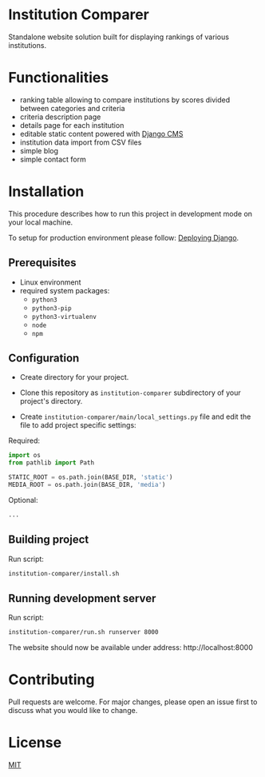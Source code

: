 # Institution Comparer

Standalone website solution built for displaying rankings of various institutions.


# Functionalities

* ranking table allowing to compare institutions by scores divided between
  categories and criteria
* criteria description page
* details page for each institution
* editable static content powered with [Django CMS](https://www.django-cms.org)
* institution data import from CSV files
* simple blog
* simple contact form


# Installation

This procedure describes how to run this project in development mode on your local machine.

To setup for production environment please follow:
[Deploying Django](https://docs.djangoproject.com/en/3.2/howto/deployment/).


## Prerequisites

* Linux environment
* required system packages:
  * `python3`
  * `python3-pip`
  * `python3-virtualenv`
  * `node`
  * `npm`


## Configuration

* Create directory for your project.

* Clone this repository as `institution-comparer` subdirectory of your project's directory.

* Create `institution-comparer/main/local_settings.py` file and edit
  the file to add project specific settings:

Required:

```python
import os
from pathlib import Path

STATIC_ROOT = os.path.join(BASE_DIR, 'static')
MEDIA_ROOT = os.path.join(BASE_DIR, 'media')
```

Optional:

```python
...
```


## Building project

Run script:
```bash
institution-comparer/install.sh
```


## Running development server

Run script:
```bash
institution-comparer/run.sh runserver 8000
```

The website should now be available under address: http://localhost:8000


# Contributing
Pull requests are welcome. For major changes, please open an issue first to
discuss what you would like to change.


# License
[MIT](https://choosealicense.com/licenses/mit/)
